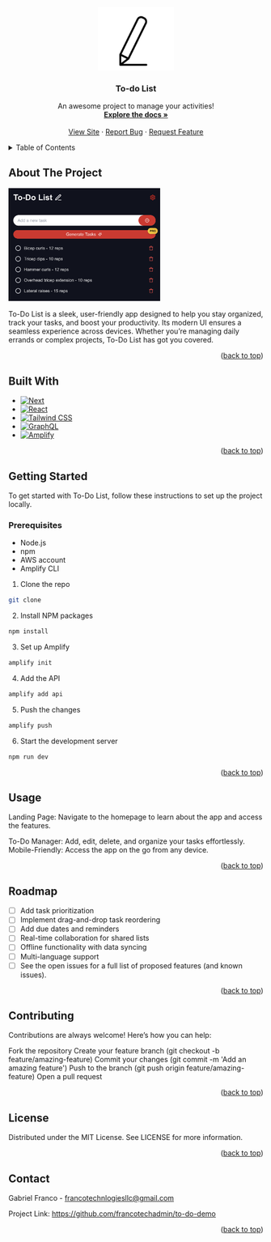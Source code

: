 <a id="readme-top"></a>

<!-- PROJECT LOGO -->
<br />
<div align="center">
  <a href="https://github.com/francotechadmin/to-do-demo">
    <img src="public/pencil.png" alt="Logo" width="150" >
  </a>

<h3 align="center">To-do List</h3>
  <p align="center">
    An awesome project to manage your activities!
    <br />
    <a href="https://github.com/francotechadmin/to-do-demo"><strong>Explore the docs »</strong></a>
    <br />
    <br />
    <a href="https://francotechadmin.github.io/to-do-demo/">View Site</a>
    ·
    <a href="https://github.com/francotechadmin/to-do-demo/issues/new?labels=bug&template=bug-report---.md">Report Bug</a>
    ·
    <a href="https://github.com/francotechadmin/to-do-demo/issues/new?labels=enhancement&template=feature-request---.md">Request Feature</a>
  </p>
</div>

<!-- TABLE OF CONTENTS -->
<details>
  <summary>Table of Contents</summary>
  <ol>
    <li>
      <a href="#about-the-project">About The Project</a>
      <ul>
        <li><a href="#built-with">Built With</a></li>
      </ul>
    </li>
    <li>
      <a href="#getting-started">Getting Started</a>
      <ul>
        <li><a href="#prerequisites">Prerequisites</a></li>
      </ul>
    </li>
    <li><a href="#usage">Usage</a></li>
    <li><a href="#roadmap">Roadmap</a></li>
    <li><a href="#contributing">Contributing</a></li>
    <li><a href="#license">License</a></li>
    <li><a href="#contact">Contact</a></li>
  </ol>
</details>

<!-- ABOUT THE PROJECT -->

## About The Project

<a href="https://francotechadmin.github.io/to-do-demo/" target="\_blank">
    <img src="docs/sc.png" alt="drawing" width="300"/>
</a>

To-Do List is a sleek, user-friendly app designed to help you stay organized, track your tasks, and boost your productivity. Its modern UI ensures a seamless experience across devices. Whether you’re managing daily errands or complex projects, To-Do List has got you covered.

<p align="right">(<a href="#readme-top">back to top</a>)</p>

## Built With

- [![Next][Next.js]][Next-url]
- [![React][React]][React-url]
- [![Tailwind CSS][Tailwind]][Tailwind-url]
- [![GraphQL][GraphQL]][GraphQL-url]
- [![Amplify][Amplify]][Amplify-url]

<p align="right">(<a href="#readme-top">back to top</a>)</p>

<!-- GETTING STARTED -->

## Getting Started

To get started with To-Do List, follow these instructions to set up the project locally.

### Prerequisites

- Node.js
- npm
- AWS account
- Amplify CLI

1. Clone the repo

```sh
git clone
```

2. Install NPM packages

```sh
npm install
```

3. Set up Amplify

```sh
amplify init
```

4. Add the API

```sh
amplify add api
```

5. Push the changes

```sh
amplify push
```

6. Start the development server

```sh
npm run dev
```

<p align="right">(<a href="#readme-top">back to top</a>)</p>

<!-- USAGE EXAMPLES -->

## Usage

Landing Page: Navigate to the homepage to learn about the app and access the features.

To-Do Manager: Add, edit, delete, and organize your tasks effortlessly.
Mobile-Friendly: Access the app on the go from any device.

<p align="right">(<a href="#readme-top">back to top</a>)</p>

<!-- ROADMAP -->

## Roadmap

- [ ] Add task prioritization
- [ ] Implement drag-and-drop task reordering
- [ ] Add due dates and reminders
- [ ] Real-time collaboration for shared lists
- [ ] Offline functionality with data syncing
- [ ] Multi-language support
- [ ] See the open issues for a full list of proposed features (and known issues).

<p align="right">(<a href="#readme-top">back to top</a>)</p>

<!-- CONTRIBUTING -->

## Contributing

Contributions are always welcome! Here’s how you can help:

Fork the repository
Create your feature branch (git checkout -b feature/amazing-feature)
Commit your changes (git commit -m 'Add an amazing feature')
Push to the branch (git push origin feature/amazing-feature)
Open a pull request

<p align="right">(<a href="#readme-top">back to top</a>)</p>

<!-- LICENSE -->

## License

Distributed under the MIT License. See LICENSE for more information.

<p align="right">(<a href="#readme-top">back to top</a>)</p>

<!-- CONTACT -->

## Contact

Gabriel Franco - francotechnlogiesllc@gmail.com

Project Link: https://github.com/francotechadmin/to-do-demo

<p align="right">(<a href="#readme-top">back to top</a>)</p>

<!-- MARKDOWN LINKS & IMAGES -->

[screenshot]: public/sc.png
[Next.js]: https://img.shields.io/badge/Next.js-000000?style=for-the-badge&logo=next.js&logoColor=white
[Next-url]: https://nextjs.org/
[React]: https://img.shields.io/badge/React-20232A?style=for-the-badge&logo=react&logoColor=61DAFB
[React-url]: https://reactjs.org/
[Tailwind-url]: https://tailwindcss.com/
[Tailwind]: https://img.shields.io/badge/Tailwind_CSS-38B2AC?style=for-the-badge&logo=tailwind-css&logoColor=white
[GraphQL]: https://img.shields.io/badge/GraphQL-E10098?style=for-the-badge&logo=graphql&logoColor=white
[GraphQL-url]: https://graphql.org/
[Amplify]: https://img.shields.io/badge/Amplify-FF9900?style=for-the-badge&logo=AWS-Amplify&logoColor=white
[Amplify-url]: https://aws.amazon.com/amplify/
